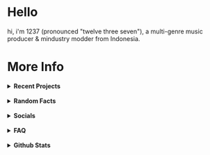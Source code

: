 # Hello

hi, i'm 1237 (pronounced "twelve three seven"), a multi-genre music producer & mindustry modder from Indonesia.

# More Info

<details><summary><b>Recent Projects</b></summary>
  <br>
  <details><summary>Non-music</summary>
    - <a href="https://github.com/12three7/codenamewindstorm">Codename: Windstorm</a><br>
    - <a href="https://github.com/12three7/notsosimpletextgame">Not-So-Simple Text Game</a><br>
  </details>
  <br>
  <details><summary>Music</summary>
    - <a href="https://youtube.com/playlist?list=PL-9JdATROorBrVJ_UTSRUnw28WZoN4_Ox">Drafts / Forgotten Tracks Part 2</a><br>
    - <a href="https://youtube.com/playlist?list=PL-9JdATROorAYuXT2DUatMVA_amRxhGw5">Project Oblivion OST</a><br>
  </details>
</details>
<br>
<details>
<summary><b>Random Facts</b></summary>
<br>
- i'm currently learning java (the programming language, not the spoken language).
<br><br>- my internet alias is 1237, but (almost) everybody on the internet calls me 1234.
<br><br>- most of my music are made in fl studio mobile.
<br><br>- i like releasing albums.
<br><br>- even though i'm a music producer, i've never made a music-related program.
<br><br>- i like playing mindustry and making mindustry mods. and i have captured 160 sectors in the (mindustry) campaign. and i've never captured sector 24.
<br><br>- most of my art/sprites/music are weird and very experimental.
<br><br>- binary0011 isn't my first mindustry mod.
<br><br>- i can solve a rubik's cube.
<br><br>- i ""accidentally"" learned html after updating this readme.
</details>
<br>
<details>
<summary><b>Socials</b></summary>
<br>
1. https://youtube.com/1237yt
<br>2. https://discord.gg/j6FYRPhzFt
<br>3. https://spoti.fi/3PMF0ei
<br>4. https://1237.bandcamp.com/
<br>5. https://instagram.com/12three7/
<br>6. https://soundcloud.app.goo.gl/9Cn8p
<br>7. https://weeklybeats.com/12three7/
<br>8. https://github.com/12three7/
<br>9. https://creator.nightcafe.studio/u/1237
</details>
<br>
<details><summary><b>FAQ</b></summary>

**q: what daw(/software) do you use to make music?**
<br><br>
_a: fl studio mobile, famitracker, lsdj._
<br><br>
**q: what genre(s) (/style) of music do you produce?**
<br><br>
_a: ambient, chiptune/8-bit, house, acid house, future house, experimental, experimental electronic, improvisation, generative, dark ambient, lofi, lofi hip-hop, hip-hop/trap, future bass, dubstep, deathstep, riddim dubstep, electro, complextro, electro house, edm, trance, psytrance, tech trance, drum and bass, drumstep._
<br><br>
**q: why do you often release albums? / how do you make/produce a lot of music (in a ""short"" time)?**
<br><br>
_a: I don't know._
<br><br>
**q: why is all your album artwork/cover grayscale?**
<br><br>
_a: I like grayscale art (/color)._
<br><br>
**q: what happened to your youtube channel?**
<br><br>
_a: I deleted my old youtube channel (which has 154 subscribers) on March 3, 2021. I created a new youtube channel on February 28, 2021. I deleted my old channel because it was "connected" with the topic channel for 1235._ <br> ***note: I changed the artist name from 1235 to "1237" on December 23, 2020.***
<br><br>
**q: what happened to your old youtube videos/songs?**
<br><br>
_a: I deleted them._
<br><br>
**q: am i allowed to use your music (as a backsound/soundtrack) for my videos/livestreams/games/__?**
<br><br>
_a: as long as you credit me (in the description/credits), yes, you're allowed to use my music._
<br><br>
**q: why is your artist name 1237? / why you change your artist name from 1235 to 1237?**
<br><br>
_a: because there's an artist(/band?) called 1235 that makes music longer than me._
<br><br>
**q: what does the name (number?) "1237" mean?**
<br><br>
_a: that name doesn't have any meaning at all._
</details>
<br>
<details><summary><b>Github Stats</b></summary>

![1237's GitHub Stats](https://github-readme-stats.vercel.app/api?username=12three7&show_icons=true&theme=radical)
<a href="https://github.com"><img align="center" src="https://github-readme-stats.vercel.app/api/top-langs/?username=12three7&layout=compact&theme=radical&hide_border=false" /></a>
[![GitHub Streak](http://github-readme-streak-stats.herokuapp.com?user=12three7&hide_border=false&background=141321&ring=FC428C&fire=E8CA43&dates=A7FCF5&currStreakLabel=FFFFFF&sideNums=A7FCF5&currStreakNum=E8CA43&sideLabels=FFFFFF&stroke=FFFFFF)](#)
[![trophy](https://github-profile-trophy.vercel.app/?username=12three7&theme=radical)](https://github.com/ryo-ma/github-profile-trophy)
</details>
<br>
